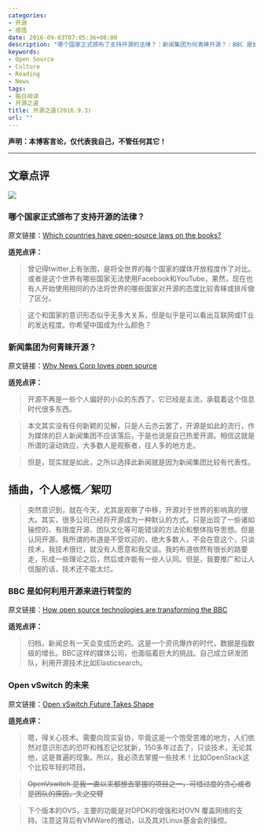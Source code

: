 ```yaml
---
categories:
- 开源
- 感悟
date: 2016-09-03T07:05:36+08:00
description: "哪个国家正式颁布了支持开源的法律？｜新闻集团为何青睐开源？｜BBC 是如何利用开源来进行转型的｜Open vSwitch 的未来"
keywords:
- Open Source
- Culture
- Reading
- News
tags:
- 每日阅读
- 开源之道
title: 开源之道(2016.9.3)
url: ""
---
```


**声明：本博客言论，仅代表我自己，不管任何其它！**

---

## 文章点评

![](http://images.techhive.com/images/article/2016/08/open-source-pengin-map-100680306-primary.idge.jpg)

### 哪个国家正式颁布了支持开源的法律？

原文链接：[Which countries have open-source laws on the books?](http://www.networkworld.com/article/3114619/open-source-tools/which-countries-have-open-source-laws-on-the-books.html)

**适兕点评：**

> 曾记得twitter上有张图，是将全世界的每个国家的媒体开放程度作了对比。或者是这个世界有哪些国家无法使用Facebook和YouTube，果然，现在也有人开始使用相同的办法将世界的哪些国家对开源的态度比较青睐或排斥做了区分。

> 这个和国家的意识形态似乎无多大关系，但是似乎是可以看出互联网或IT业的发达程度。你希望中国成为什么颜色？


### 新闻集团为何青睐开源？

原文链接：[Why News Corp loves open source](http://www.itnews.com.au/news/why-news-corp-loves-open-source-435770)

**适兕点评：**

> 开源不再是一些个人偏好的小众的东西了，它已经是主流，承载着这个信息时代很多东西。

> 本文其实没有任何新颖的见解，只是人云亦云罢了，开源是如此的流行，作为媒体的巨人新闻集团不应该落后，于是也说是自己热爱开源。相信这就是所谓的滚动效应，大多数人是观察者，往人多的地方走。

> 但是，现实就是如此，之所以选择此新闻就是因为新闻集团比较有代表性。

## 插曲，个人感慨／絮叨

> 突然意识到，就在今天，尤其是观察了中移，开源对于世界的影响真的很大。其实，很多公司已经将开源成为一种默认的方式。只是出现了一些诸如操控的、有限度开源、团队文化等可能错误的方法论和整体指导思想。但是认同开源。我所谓的布道是不受欢迎的，绝大多数人，不会在意这个，只谈技术，我技术很烂，就没有人愿意和我交谈。我的布道依然有很长的路要走，形成一些理论之后，然后或许能有一些人认同。但是，我要推广和让人信服的话，技术还不能太烂。

### BBC 是如何利用开源来进行转型的

原文链接：[How open source technologies are transforming the BBC](http://www.information-age.com/it-management/strategy-and-innovation/123461966/how-open-source-technologies-are-transforming-bbc)

**适兕点评：**

> 归档，新闻总有一天会变成历史的。这是一个资讯爆炸的时代，数据是指数级的增长。BBC这样的媒体公司，也面临着巨大的挑战。自己成立研发团队，利用开源技术比如Elasticsearch。

### Open vSwitch 的未来

原文链接：[Open vSwitch Future Takes Shape](https://www.sdxcentral.com/articles/analysis/open-vswitch-future-takes-shape/2016/09/)

**适兕点评：**

> 嗯，得关心技术。需要向现实妥协，毕竟这是一个饱受苦难的地方，人们依然对意识形态的恐吓和残忍记忆犹新，150多年过去了，只谈技术，无论其他，这是普遍的现象。所以，我必须去掌握一些技术！比如OpenStack这个比较年轻的项目。

> ~~OpenVswitch 是我一直以来都想去掌握的项目之一，可惜过度的贪心或者是团队的原因，失之交臂~~

> 下个版本的OVS，主要的功能是对DPDK的增强和对OVN 覆盖网络的支持。注意这背后有VMWare的推动，以及其对Linux基金会的操控。

